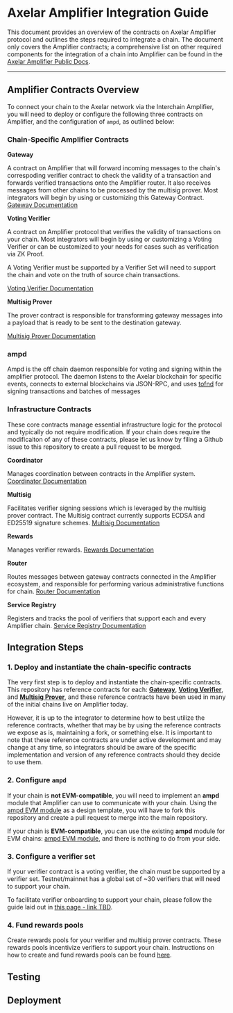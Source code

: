 # Axelar Amplifier Integration Guide

This document provides an overview of the contracts on Axelar Amplifier protocol and outlines the steps required to integrate a chain. The document only covers the Amplifier contracts; a comprehensive list on other required components for the integration of a chain into Amplifier can be found in the [Axelar Amplifier Public Docs](https://docs.axelar.dev/dev/amplifier/chain-integration/introduction/).

---

## Amplifier Contracts Overview

To connect your chain to the Axelar network via the Interchain Amplifier, you will need to deploy or configure the following three contracts on Amplifier, and the configuration of `ampd`, as outlined below:

### Chain-Specific Amplifier Contracts

**Gateway**  

A contract on Amplifier that will forward incoming messages to the chain's correspoding verifier contract to check the validity of a transaction and forwards verified transactions onto the Amplifier router. It also receives messages from other chains to be processed by the multisig prover.
Most integrators will begin by using or customizing this Gateway Contract.
[Gateway Documentation](../doc/src/contracts/gateway.md)

**Voting Verifier**  

A contract on Amplifier protocol that verifies the validity of transactions on your chain. Most integrators will begin by using or customizing a Voting Verifier or can be customized to your needs for cases such as verification via ZK Proof.

A Voting Verifier must be supported by a Verifier Set will need to support the chain and vote on the truth of source chain transactions. 

[Voting Verifier Documentation](../doc/src/contracts/voting_verifier.md)

**Multisig Prover**  

The prover contract is responsible for transforming gateway messages into a payload that is ready to be sent to the destination gateway.

[Multisig Prover Documentation](../doc/src/contracts/multisig_prover.md)


### ampd

Ampd is the off chain daemon responsible for voting and signing within the amplifier protocol. The daemon listens to the Axelar blockchain for specific events, connects to external blockchains via JSON-RPC, and uses [tofnd](https://github.com/axelarnetwork/tofnd) for signing transactions and batches of messages


### Infrastructure Contracts

These core contracts manage essential infrastructure logic for the protocol and typically do not require modification. If your chain does require the modificaiton of any of these contracts, please let us know by filing a Github issue to this repository to create a pull request to be merged. 

**Coordinator**  

Manages coordination between contracts in the Amplifier system. [Coordinator Documentation](../doc/src/contracts/coordinator.md)

**Multisig**  

Facilitates verifier signing sessions which is leveraged by the multisig prover contract. The Multisig contract currently supports ECDSA and ED25519 signature schemes. [Multisig Documentation](../doc/src/contracts/multisig.md)

**Rewards**  

Manages verifier rewards. [Rewards Documentation](../doc/src/contracts/rewards.md)

**Router**  

Routes messages between gateway contracts connected in the Amplifier ecosystem, and responsible for performing various administrative functions for chain. [Router Documentation](../doc/src/contracts/router.md)

**Service Registry**  

Registers and tracks the pool of verifiers that support each and every Amplifier chain. [Service Registry Documentation](../doc/src/contracts/service_registry.md)

## Integration Steps

### 1. Deploy and instantiate the chain-specific contracts

The very first step is to deploy and instantiate the chain-specific contracts. This repository has reference contracts for each: [**Gateway**](../contracts/gateway), [**Voting Verifier**](../contracts/voting-verifier), and [**Multisig Prover**](../contracts/multisig-prover), and these reference contracts have been used in many of the initial chains live on Amplifier today. 

However, it is up to the integrator to determine how to best utilize the reference contracts, whether that may be by using the reference contracts we expose as is, maintaining a fork, or something else. It is important to note that these reference contracts are under active development and may change at any time, so integrators should be aware of the specific implementation and version of any reference contracts should they decide to use them.

### 2. Configure `ampd`

If your chain is **not EVM-compatible**, you will need to implement an **ampd** module that Amplifier can use to communicate with your chain. Using the [ampd EVM module](../ampd/src/evm) as a design template, you will have to fork this repository and create a pull request to merge into the main repository.

If your chain is **EVM-compatible**, you can use the existing **ampd** module for EVM chains: [ampd EVM module](../ampd/src/evm), and there is nothing to do from your side.

### 3. Configure a verifier set

If your verifier contract is a voting verifier, the chain must be supported by a verifier set. Testnet/mainnet has a global set of ~30 verifiers that will need to support your chain. 

To facilitate verifier onboarding to support your chain, please follow the guide laid out in [this page - link TBD]().

### 4. Fund rewards pools

Create rewards pools for your verifier and multisig prover contracts. These rewards pools incentivize verifiers to support your chain. Instructions on how to create and fund rewards pools can be found [here](https://docs.axelar.dev/dev/amplifier/add-rewards).

## Testing

## Deployment
